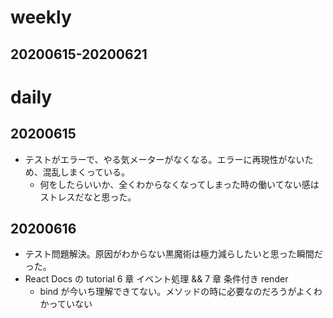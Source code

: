# weekly

## 20200615-20200621

# daily

## 20200615

- テストがエラーで、やる気メーターがなくなる。エラーに再現性がないため、混乱しまくっている。
  - 何をしたらいいか、全くわからなくなってしまった時の働いてない感はストレスだなと思った。

## 20200616

- テスト問題解決。原因がわからない黒魔術は極力減らしたいと思った瞬間だった。
- React Docs の tutorial 6 章 イベント処理 && 7 章 条件付き render
  - bind が今いち理解できてない。メソッドの時に必要なのだろうがよくわかっていない
